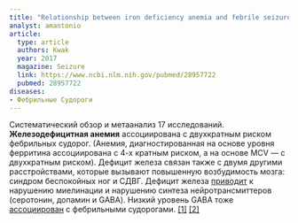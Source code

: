 ```yaml
---
title: "Relationship between iron deficiency anemia and febrile seizures in children: A systematic review and meta-analysis"
analyst: amantonio
article:
  type: article
  authors: Kwak
  year: 2017
  magazine: Seizure
  link: https://www.ncbi.nlm.nih.gov/pubmed/28957722
  pubmed: 28957722
diseases:
- Фебрильные Судороги
---
```


Систематический обзор и метаанализ 17 исследований. **Железодефицитная анемия** ассоциирована с двухкратным риском фебрильных судорог. (Анемия, диагностированная на основе уровня ферритина ассоциирована с 4-х кратным риском, а на основе MCV — с двухкратным риском).
Дефицит железа связан также с двумя другими расстройствами, которые вызывают повышенную возбудимость мозга: синдром беспокойных ног и СДВГ.
Дефицит железа [приводит](https://www.ncbi.nlm.nih.gov/pubmed/25429171) к нарушению миелинации и нарушению синтеза нейротрансмиттеров (серотонин, допамин и GABA). Низкий уровень GABA тоже [ассоциирован](https://www.id-press.eu/mjms/article/view/78) с фебрильными судорогами. [[1]](https://adc.bmj.com/content/99/10/960.full) [[2]](https://content.iospress.com/articles/journal-of-pediatric-neurology/jpn00119)
